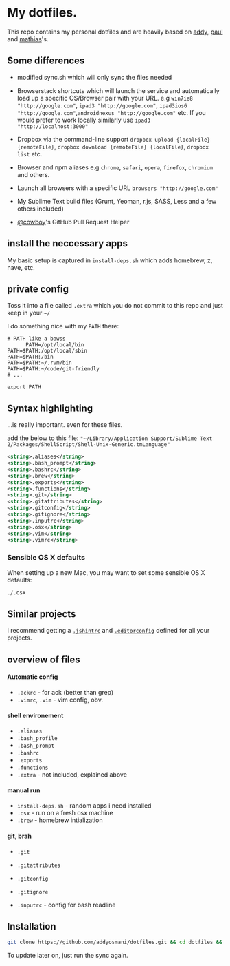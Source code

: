 # My dotfiles.

This repo contains my personal dotfiles and are heavily based on [addy](https://github.com/addyosmani/dotfiles), [paul](https://github.com/paulirish/dotfiles/) and [mathias](https://github.com/mathiasbynens/dotfiles/)'s.

## Some differences

* modified sync.sh which will only sync the files needed


* Browserstack shortcuts which will launch the service and automatically load up a specific OS/Browser pair with your URL. e.g `win7ie8 "http://google.com"`, `ipad3 "http://google.com"`, `ipad3ios6 "http://google.com"`,`androidnexus "http://google.com"` etc. If you would prefer to work locally similarly use `ipad3 "http://localhost:3000"`
* Dropbox via the command-line support `dropbox upload {localFile} {remoteFile}`, `dropbox download {remoteFile} {localFile}`, `dropbox list` etc.
* Browser and npm aliases e.g `chrome`, `safari`, `opera`, `firefox`, `chromium` and others.
* Launch all browsers with a specific URL `browsers "http://google.com"`
* My Sublime Text build files (Grunt, Yeoman, r.js, SASS, Less and a few others included)
* [@cowboy](http://github.com/cowboy)'s GitHub Pull Request Helper

## install the neccessary apps

My basic setup is captured in `install-deps.sh` which adds homebrew, z, nave, etc.

## private config

Toss it into a file called `.extra` which you do not commit to this repo and just keep in your `~/`

I do something nice with my `PATH` there:

```shell
# PATH like a bawss
      PATH=/opt/local/bin
PATH=$PATH:/opt/local/sbin
PATH=$PATH:/bin
PATH=$PATH:~/.rvm/bin
PATH=$PATH:~/code/git-friendly
# ...

export PATH
```

## Syntax highlighting

…is really important. even for these files.

add the below to this file: `"~/Library/Application Support/Sublime Text 2/Packages/ShellScript/Shell-Unix-Generic.tmLanguage"`

```xml
<string>.aliases</string>
<string>.bash_prompt</string>
<string>.bashrc</string>
<string>.brew</string>
<string>.exports</string>
<string>.functions</string>
<string>.git</string>
<string>.gitattributes</string>
<string>.gitconfig</string>
<string>.gitignore</string>
<string>.inputrc</string>
<string>.osx</string>
<string>.vim</string>
<string>.vimrc</string>
```



### Sensible OS X defaults

When setting up a new Mac, you may want to set some sensible OS X defaults:

```bash
./.osx
```

## Similar projects

I recommend getting a [`.jshintrc`](https://github.com/jshint/node-jshint/blob/master/.jshintrc) and [`.editorconfig`](http://editorconfig.org/) defined for all your projects.





## overview of files

####  Automatic config
* `.ackrc` - for ack (better than grep)
* `.vimrc`, `.vim` - vim config, obv.

#### shell environement
* `.aliases`
* `.bash_profile`
* `.bash_prompt`
* `.bashrc`
* `.exports`
* `.functions`
* `.extra` - not included, explained above

#### manual run
* `install-deps.sh` - random apps i need installed
* `.osx` - run on a fresh osx machine
* `.brew` - homebrew intialization

#### git, brah
* `.git`
* `.gitattributes`
* `.gitconfig`
* `.gitignore`

* `.inputrc` - config for bash readline


## Installation

```bash
git clone https://github.com/addyosmani/dotfiles.git && cd dotfiles && ./sync.sh
```

To update later on, just run the sync again.

